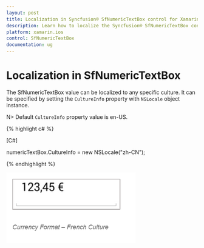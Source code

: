```yaml
---
layout: post
title: Localization in Syncfusion® SfNumericTextBox control for Xamarin.iOS
description: Learn how to localize the Syncfusion® SfNumericTextBox control to any specific culture in Xamarin.iOS platform.
platform: xamarin.ios
control: SfNumericTextBox
documentation: ug
---
```

# Localization in SfNumericTextBox

The SfNumericTextBox value can be localized to any specific culture. It can be specified by setting the `CultureInfo` property with `NSLocale` object instance.

N> Default `CultureInfo` property value is en-US.

{% highlight c# %}

[C#]

numericTextBox.CultureInfo = new NSLocale("zh-CN");
	
{% endhighlight %}

![Display the SfNumericTextBox with Culture](images/Culture.png)

